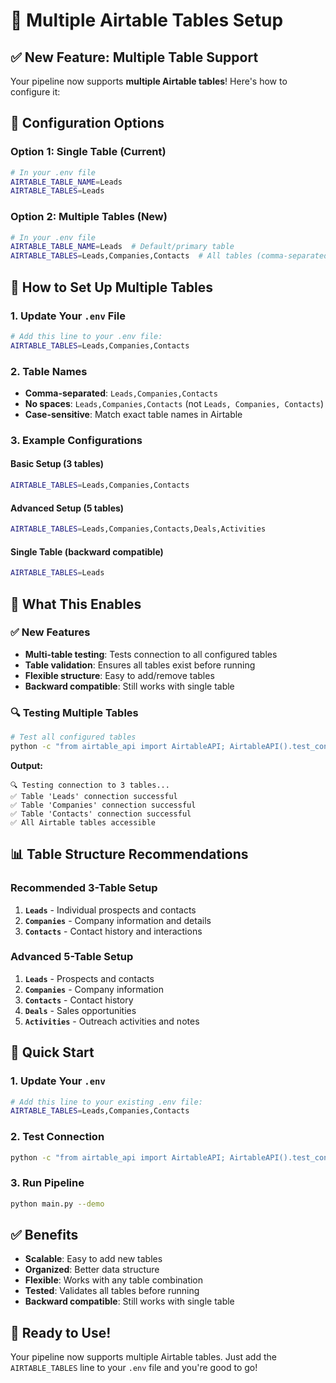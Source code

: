 # 🎯 Multiple Airtable Tables Setup

## ✅ **New Feature: Multiple Table Support**

Your pipeline now supports **multiple Airtable tables**! Here's how to configure it:

## 🔧 **Configuration Options**

### **Option 1: Single Table (Current)**
```bash
# In your .env file
AIRTABLE_TABLE_NAME=Leads
AIRTABLE_TABLES=Leads
```

### **Option 2: Multiple Tables (New)**
```bash
# In your .env file
AIRTABLE_TABLE_NAME=Leads  # Default/primary table
AIRTABLE_TABLES=Leads,Companies,Contacts  # All tables (comma-separated)
```

## 📝 **How to Set Up Multiple Tables**

### **1. Update Your `.env` File**
```bash
# Add this line to your .env file:
AIRTABLE_TABLES=Leads,Companies,Contacts
```

### **2. Table Names**
- **Comma-separated**: `Leads,Companies,Contacts`
- **No spaces**: `Leads,Companies,Contacts` (not `Leads, Companies, Contacts`)
- **Case-sensitive**: Match exact table names in Airtable

### **3. Example Configurations**

#### **Basic Setup (3 tables)**
```bash
AIRTABLE_TABLES=Leads,Companies,Contacts
```

#### **Advanced Setup (5 tables)**
```bash
AIRTABLE_TABLES=Leads,Companies,Contacts,Deals,Activities
```

#### **Single Table (backward compatible)**
```bash
AIRTABLE_TABLES=Leads
```

## 🎯 **What This Enables**

### **✅ New Features**
- **Multi-table testing**: Tests connection to all configured tables
- **Table validation**: Ensures all tables exist before running
- **Flexible structure**: Easy to add/remove tables
- **Backward compatible**: Still works with single table

### **🔍 Testing Multiple Tables**
```bash
# Test all configured tables
python -c "from airtable_api import AirtableAPI; AirtableAPI().test_connection()"
```

**Output:**
```
🔍 Testing connection to 3 tables...
✅ Table 'Leads' connection successful
✅ Table 'Companies' connection successful
✅ Table 'Contacts' connection successful
✅ All Airtable tables accessible
```

## 📊 **Table Structure Recommendations**

### **Recommended 3-Table Setup**
1. **`Leads`** - Individual prospects and contacts
2. **`Companies`** - Company information and details
3. **`Contacts`** - Contact history and interactions

### **Advanced 5-Table Setup**
1. **`Leads`** - Prospects and contacts
2. **`Companies`** - Company information
3. **`Contacts`** - Contact history
4. **`Deals`** - Sales opportunities
5. **`Activities`** - Outreach activities and notes

## 🚀 **Quick Start**

### **1. Update Your `.env`**
```bash
# Add this line to your existing .env file:
AIRTABLE_TABLES=Leads,Companies,Contacts
```

### **2. Test Connection**
```bash
python -c "from airtable_api import AirtableAPI; AirtableAPI().test_connection()"
```

### **3. Run Pipeline**
```bash
python main.py --demo
```

## ✅ **Benefits**

- **Scalable**: Easy to add new tables
- **Organized**: Better data structure
- **Flexible**: Works with any table combination
- **Tested**: Validates all tables before running
- **Backward compatible**: Still works with single table

## 🎉 **Ready to Use!**

Your pipeline now supports multiple Airtable tables. Just add the `AIRTABLE_TABLES` line to your `.env` file and you're good to go!
